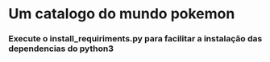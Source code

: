 <h1>Um catalogo do mundo pokemon</h1>
<h3>Execute o install_requiriments.py para facilitar a instalação das dependencias do python3</h3>
